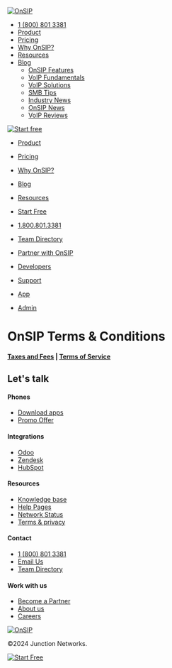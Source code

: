 [![OnSIP](https://www.onsip.com/hubfs/images/Branding/logo-onsip_blue-1.png)](https://www.onsip.com/)

* [1 (800) 801 3381](https://app.onsip.com/app/call?n=OnSIP&a=welcome%40junctionnetworks.com)
* [Product](https://www.onsip.com/product)
* [Pricing](https://www.onsip.com/pricing)
* [Why OnSIP?](https://www.onsip.com/whyonsip)
* [Resources](https://www.onsip.com/resources-library)
* [Blog](https://www.onsip.com/voip-resources)
    * [OnSIP Features](https://www.onsip.com/voip-resources/onsip-features-benefits)
    * [VoIP Fundamentals](https://www.onsip.com/voip-resources/voip-fundamentals)
    * [VoIP Solutions](https://www.onsip.com/voip-resources/voip-solutions)
    * [SMB Tips](https://www.onsip.com/voip-resources/smb-tips)
    * [Industry News](https://www.onsip.com/voip-resources/industry-news-trends)
    * [OnSIP News](https://www.onsip.com/voip-news/onsip-news)
    * [VoIP Reviews](https://www.onsip.com/voip-resources/voip-reviews)

[![Start free](https://no-cache.hubspot.com/cta/default/516769/6d54f2dd-f23a-45cc-8d9a-e47115168bfb.png)](https://cta-redirect.hubspot.com/cta/redirect/516769/6d54f2dd-f23a-45cc-8d9a-e47115168bfb)

* [Product](https://www.onsip.com/product)
* [Pricing](https://www.onsip.com/pricing)
* [Why OnSIP?](https://www.onsip.com/whyonsip)
* [Blog](https://www.onsip.com/voip-resources)
* [Resources](https://www.onsip.com/resources-library)
* [Start Free](https://www.onsip.com/signup)

* [1.800.801.3381](tel:+1-800-801-3381)
* [Team Directory](https://team.onsip.com/)
* [Partner with OnSIP](https://www.onsip.com/partner)
* [Developers](https://developer.onsip.com/)
* [Support](https://support.onsip.com/hc/en-us)
* [App](https://app.onsip.com/app)
* [Admin](https://admin.onsip.com/)

OnSIP Terms & Conditions
========================

#### [Taxes and Fees](https://www.onsip.com/taxes-and-fees) | [Terms of Service](http://www.jnctn.com/terms.php)

Let's talk
----------

#### Phones

* [Download apps](https://www.onsip.com/app/download)
* [Promo Offer](https://info.onsip.com/voip-phone-promo)

#### Integrations

* [Odoo](https://info.onsip.com/odoo)
* [Zendesk](https://info.onsip.com/zendesk)
* [HubSpot](https://info.onsip.com/hubspot)

#### Resources

* [Knowledge base](https://support.onsip.com/hc/en-us)
* [Help Pages](https://support.onsip.com/hc/en-us)
* [Network Status](https://www.onsip.com/network-status)
* [Terms & privacy](https://www.onsip.com/terms)

#### Contact

* [1 (800) 801 3381](https://app.onsip.com/app/call?n=OnSIP&a=welcome%40junctionnetworks.com)
* [Email Us](https://www.onsip.com/contact-us)
* [Team Directory](https://team.onsip.com/)

#### Work with us

* [Become a Partner](https://www.onsip.com/partner)
* [About us](https://www.onsip.com/about-us)
* [Careers](https://www.onsip.com/about-us)

[![OnSIP](//www.onsip.com/hubfs/template/logo-onsip_blue.png)](https://www.onsip.com/)[](https://www.twitter.com/onsip)[](https://www.facebook.com/onsip)[](https://www.linkedin.com/company/junction-networks)[](https://www.youtube.com/user/OnSIPvids)

©2024 Junction Networks.

[![Start Free](https://no-cache.hubspot.com/cta/default/516769/f3606ceb-9902-4f53-81bb-9b5319b6e6a6.png)](https://cta-redirect.hubspot.com/cta/redirect/516769/f3606ceb-9902-4f53-81bb-9b5319b6e6a6)